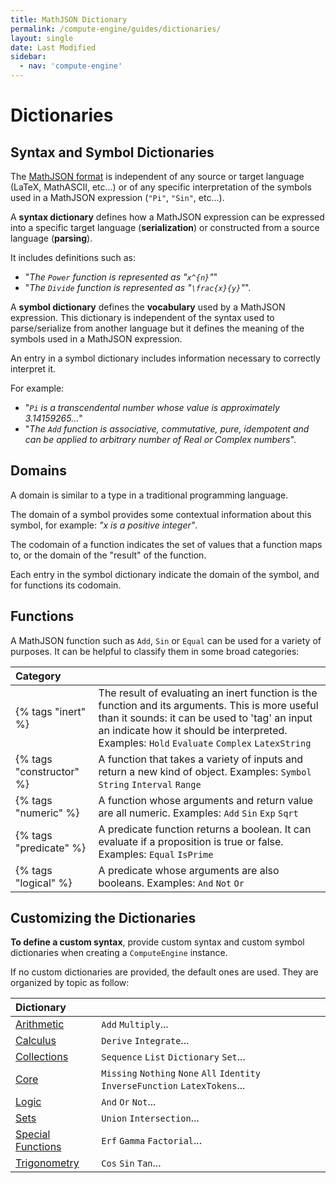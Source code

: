 ```yaml
---
title: MathJSON Dictionary
permalink: /compute-engine/guides/dictionaries/
layout: single
date: Last Modified
sidebar:
  - nav: 'compute-engine'
---
```


# Dictionaries

## Syntax and Symbol Dictionaries

The <a href ="/math-json/format/">MathJSON format</a> is independent of any
source or target language (LaTeX, MathASCII, etc...) or of any specific
interpretation of the symbols used in a MathJSON expression (`"Pi"`, `"Sin"`,
etc...).

A **syntax dictionary** defines how a MathJSON expression can be expressed into
a specific target language (**serialization**) or constructed from a source
language (**parsing**).

It includes definitions such as:

- "_The `Power` function is represented as "`x^{n}`"_"
- "_The `Divide` function is represented as "`\frac{x}{y}`"_".

A **symbol dictionary** defines the **vocabulary** used by a MathJSON
expression. This dictionary is independent of the syntax used to parse/serialize
from another language but it defines the meaning of the symbols used in a
MathJSON expression.

An entry in a symbol dictionary includes information necessary to correctly
interpret it.

For example:

- "_`Pi` is a transcendental number whose value is approximately 3.14159265..._"
- "_The `Add` function is associative, commutative, pure, idempotent and can be
  applied to arbitrary number of Real or Complex numbers_".

## Domains

A domain is similar to a type in a traditional programming language.

The domain of a symbol provides some contextual information about this symbol,
for example: _"x is a positive integer"_.

The codomain of a function indicates the set of values that a function maps to,
or the domain of the "result" of the function.

Each entry in the symbol dictionary indicate the domain of the symbol, and for
functions its codomain.

## Functions

A MathJSON function such as `Add`, `Sin` or `Equal` can be used for a variety
of purposes. It can be helpful to classify them in some broad categories:


<div class=symbols-table>

| Category |  |
|:---|:---|
| {% tags "inert" %} | The result of evaluating an inert function is the function and its arguments. This is more useful than it sounds: it can be used to 'tag' an input an indicate how it should be interpreted. Examples: `Hold` `Evaluate` `Complex` `LatexString`|
| {% tags "constructor" %} | A function that takes a variety of inputs and return a new kind of object. Examples: `Symbol` `String` `Interval` `Range` |
| {% tags "numeric" %} | A function whose arguments and return value are all numeric. Examples: `Add` `Sin` `Exp` `Sqrt`|
| {% tags "predicate" %} | A predicate function returns a boolean. It can evaluate if a proposition is true or false. Examples: `Equal` `IsPrime`|
| {% tags "logical" %} | A predicate whose arguments are also booleans. Examples: `And` `Not` `Or`|


</div>

## Customizing the Dictionaries

**To define a custom syntax**, provide custom syntax and custom symbol
dictionaries when creating a `ComputeEngine` instance.

If no custom dictionaries are provided, the default ones are used. They are organized by topic as follow:

<div class=symbols-table>

| Dictionary                                                     |                                                                                |
| :------------------------------------------------------------- | :----------------------------------------------------------------------------- |
| [Arithmetic](/compute-engine/reference/arithmetic/)               | `Add` `Multiply`...                                                            |
| [Calculus](/compute-engine/reference/calculus/)                   | `Derive` `Integrate`...                                                        |
| [Collections](/compute-engine/reference/collections/)             | `Sequence` `List` `Dictionary` `Set`...                                        |
| [Core](/compute-engine/reference/core/)                           | `Missing` `Nothing` `None` `All` `Identity` `InverseFunction` `LatexTokens`... |
| [Logic](/compute-engine/reference/logic/)                         | `And` `Or` `Not`...                                                            |
| [Sets](/compute-engine/reference/sets/)                           | `Union` `Intersection`...                                                      |
| [Special Functions](/compute-engine/reference/special-functions/) | `Erf` `Gamma` `Factorial`...                                                   |
| [Trigonometry](/compute-engine/reference/trigonometry/)           | `Cos` `Sin` `Tan`...                                                           |

</div>
